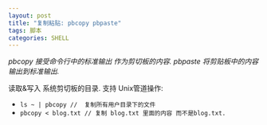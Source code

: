 ```yaml
---
layout: post
title: "复制粘贴: pbcopy pbpaste"
tags: 脚本
categories: SHELL
---
```





*pbcopy 接受命令行中的标准输出 作为剪切板的内容.*
*pbpaste 将剪贴板中的内容输出到标准输出.*



读取&写入 系统剪切板的目录. 
支持 Unix管道操作: 
- `ls ~ | pbcopy //  复制所有用户目录下的文件`
- `pbcopy < blog.txt // 复制 blog.txt 里面的内容 而不是blog.txt.`





